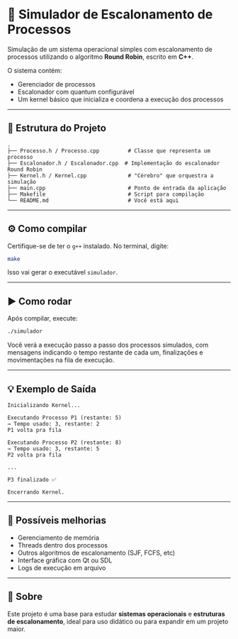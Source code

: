 # 🧵 Simulador de Escalonamento de Processos

Simulação de um sistema operacional simples com escalonamento de processos utilizando o algoritmo **Round Robin**, escrito em **C++**.

O sistema contém:
- Gerenciador de processos
- Escalonador com quantum configurável
- Um kernel básico que inicializa e coordena a execução dos processos

---

## 📂 Estrutura do Projeto

```
.
├── Processo.h / Processo.cpp         # Classe que representa um processo
├── Escalonador.h / Escalonador.cpp  # Implementação do escalonador Round Robin
├── Kernel.h / Kernel.cpp             # "Cérebro" que orquestra a simulação
├── main.cpp                          # Ponto de entrada da aplicação
├── Makefile                          # Script para compilação
└── README.md                         # Você está aqui
```

---

## ⚙️ Como compilar

Certifique-se de ter o `g++` instalado. No terminal, digite:

```bash
make
```

Isso vai gerar o executável `simulador`.

---

## ▶️ Como rodar

Após compilar, execute:

```bash
./simulador
```

Você verá a execução passo a passo dos processos simulados, com mensagens indicando o tempo restante de cada um, finalizações e movimentações na fila de execução.

---

## 💡 Exemplo de Saída

```
Inicializando Kernel...

Executando Processo P1 (restante: 5)
→ Tempo usado: 3, restante: 2
P1 volta pra fila

Executando Processo P2 (restante: 8)
→ Tempo usado: 3, restante: 5
P2 volta pra fila

...

P3 finalizado ✅

Encerrando Kernel.
```

---

## 📌 Possíveis melhorias

- Gerenciamento de memória
- Threads dentro dos processos
- Outros algoritmos de escalonamento (SJF, FCFS, etc)
- Interface gráfica com Qt ou SDL
- Logs de execução em arquivo

---

## 🧠 Sobre

Este projeto é uma base para estudar **sistemas operacionais** e **estruturas de escalonamento**, ideal para uso didático ou para expandir em um projeto maior.

